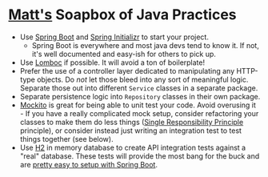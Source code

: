 # [Matt's](https://github.com/theothermattm) Soapbox of Java Practices

- Use [Spring Boot](https://spring.io/projects/spring-boot) and [Spring Initializr](https://start.spring.io/) to start your project.
  - Spring Boot is everywhere and most java devs tend to know it. If not, it's well documented and easy-ish for others to pick up.
- Use [Lomboc](https://projectlombok.org/) if possible. It will avoid a ton of boilerplate!
- Prefer the use of a controller layer dedicated to manipulating any HTTP-type objects. Do _not_ let those bleed into any sort of meaningful logic. Separate those out into different `Service` classes in a separate package.
- Separate persistence logic into `Repository` classes in their own package.
- [Mockito](https://site.mockito.org/) is great for being able to unit test your code. Avoid overusing it - If you have a really complicated mock setup, consider refactoring your classes to make them do less things ([Single Responsibility Principle](https://en.wikipedia.org/wiki/Single-responsibility_principle) principle), or consider instead just writing an integration test to test things together (see below).
- Use [H2](http://h2database.com/) in memory database to create API integration tests against a "real" database. These tests will provide the most bang for the buck and are [pretty easy to setup with Spring Boot](https://www.baeldung.com/spring-boot-testing).
